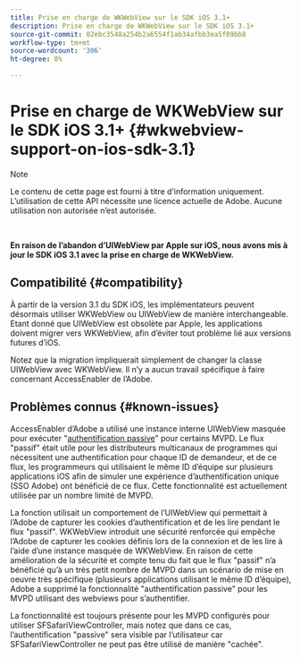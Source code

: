 ```yaml
---
title: Prise en charge de WKWebView sur le SDK iOS 3.1+
description: Prise en charge de WKWebView sur le SDK iOS 3.1+
source-git-commit: 02ebc3548a254b2a6554f1ab34afbb3ea5f09bb8
workflow-type: tm+mt
source-wordcount: '306'
ht-degree: 0%

---
```


# Prise en charge de WKWebView sur le SDK iOS 3.1+ {#wkwebview-support-on-ios-sdk-3.1}

>[!NOTE]
>
>Le contenu de cette page est fourni à titre d’information uniquement. L’utilisation de cette API nécessite une licence actuelle de Adobe. Aucune utilisation non autorisée n’est autorisée.

</br>

**En raison de l’abandon d’UIWebView par Apple sur iOS, nous avons mis à jour le SDK iOS 3.1 avec la prise en charge de WKWebView.**

## Compatibilité {#compatibility}

À partir de la version 3.1 du SDK iOS, les implémentateurs peuvent désormais utiliser WKWebView ou UIWebView de manière interchangeable. Etant donné que UIWebView est obsolète par Apple, les applications doivent migrer vers WKWebView, afin d’éviter tout problème lié aux versions futures d’iOS.

Notez que la migration impliquerait simplement de changer la classe UIWebView avec WKWebView. Il n’y a aucun travail spécifique à faire concernant AccessEnabler de l’Adobe.

## Problèmes connus {#known-issues}

AccessEnabler d’Adobe a utilisé une instance interne UIWebView masquée pour exécuter &quot;[authentification passive](/help/authentication/sso-passive-authn.md)&quot; pour certains MVPD. Le flux &quot;passif&quot; était utile pour les distributeurs multicanaux de programmes qui nécessitent une authentification pour chaque ID de demandeur, et de ce flux, les programmeurs qui utilisaient le même ID d’équipe sur plusieurs applications iOS afin de simuler une expérience d’authentification unique (SSO Adobe) ont bénéficié de ce flux. Cette fonctionnalité est actuellement utilisée par un nombre limité de MVPD.

La fonction utilisait un comportement de l’UIWebView qui permettait à l’Adobe de capturer les cookies d’authentification et de les lire pendant le flux &quot;passif&quot;. WKWebView introduit une sécurité renforcée qui empêche l’Adobe de capturer les cookies définis lors de la connexion et de les lire à l’aide d’une instance masquée de WKWebView. En raison de cette amélioration de la sécurité et compte tenu du fait que le flux &quot;passif&quot; n’a bénéficié qu’à un très petit nombre de MVPD dans un scénario de mise en oeuvre très spécifique (plusieurs applications utilisant le même ID d’équipe), Adobe a supprimé la fonctionnalité &quot;authentification passive&quot; pour les MVPD utilisant des webviews pour s’authentifier.

La fonctionnalité est toujours présente pour les MVPD configurés pour utiliser SFSafariViewController, mais notez que dans ce cas, l’authentification &quot;passive&quot; sera visible par l’utilisateur car SFSafariViewController ne peut pas être utilisé de manière &quot;cachée&quot;.

